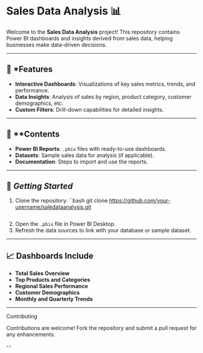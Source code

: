# Sales Data Analysis 📊

Welcome to the **Sales Data Analysis** project! This repository contains Power BI dashboards and insights derived from sales data, helping businesses make data-driven decisions.

---

## 📌 *Features

- **Interactive Dashboards**: Visualizations of key sales metrics, trends, and performance.
- **Data Insights**: Analysis of sales by region, product category, customer demographics, etc.
- **Custom Filters**: Drill-down capabilities for detailed insights.

---

## 📂 **Contents

- **Power BI Reports**: `.pbix` files with ready-to-use dashboards.
- **Datasets**: Sample sales data for analysis (if applicable).
- **Documentation**: Steps to import and use the reports.

---

## 🚀 *Getting Started*

1. Clone the repository:
   ``bash
   git clone https://github.com/your-username/saledataanalysis.git
   ```
2. Open the `.pbix` file in Power BI Desktop.
3. Refresh the data sources to link with your database or sample dataset.

---

## 📈 **Dashboards Include**

- **Total Sales Overview**
- **Top Products and Categories**
- **Regional Sales Performance**
- **Customer Demographics**
- **Monthly and Quarterly Trends**

---

 Contributing

Contributions are welcome! Fork the repository and submit a pull request for any enhancements.

--





